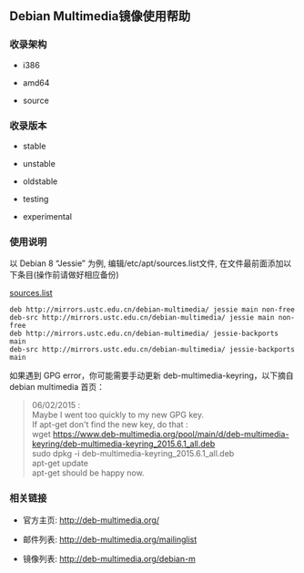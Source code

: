 ---
---

## Debian Multimedia镜像使用帮助

### 收录架构

  + i386

  + amd64

  + source

### 收录版本

  + stable

  + unstable

  + oldstable

  + testing

  + experimental

### 使用说明

以 Debian 8 “Jessie” 为例, 编辑/etc/apt/sources.list文件, 在文件最前面添加以下条目(操作前请做好相应备份) 

[sources.list](../../_export/code/mirrors/help/sources435f-3.list?codeblock=0 "下载片段")

    
    
    
    deb http://mirrors.ustc.edu.cn/debian-multimedia/ jessie main non-free
    deb-src http://mirrors.ustc.edu.cn/debian-multimedia/ jessie main non-free
    deb http://mirrors.ustc.edu.cn/debian-multimedia/ jessie-backports main
    deb-src http://mirrors.ustc.edu.cn/debian-multimedia/ jessie-backports main

如果遇到 GPG error，你可能需要手动更新 deb-multimedia-keyring，以下摘自 debian multimedia 首页： 

> 06/02/2015 :  
> Maybe I went too quickly to my new GPG key.  
> If apt-get don't find the new key, do that :  
> wget https://www.deb-multimedia.org/pool/main/d/deb-multimedia-keyring/deb-multimedia-keyring_2015.6.1_all.deb  
> sudo dpkg -i deb-multimedia-keyring_2015.6.1_all.deb  
> apt-get update  
> apt-get should be happy now.

### 相关链接

  + 官方主页: <http://deb-multimedia.org/>

  + 邮件列表: <http://deb-multimedia.org/mailinglist>

  + 镜像列表: <http://deb-multimedia.org/debian-m>

